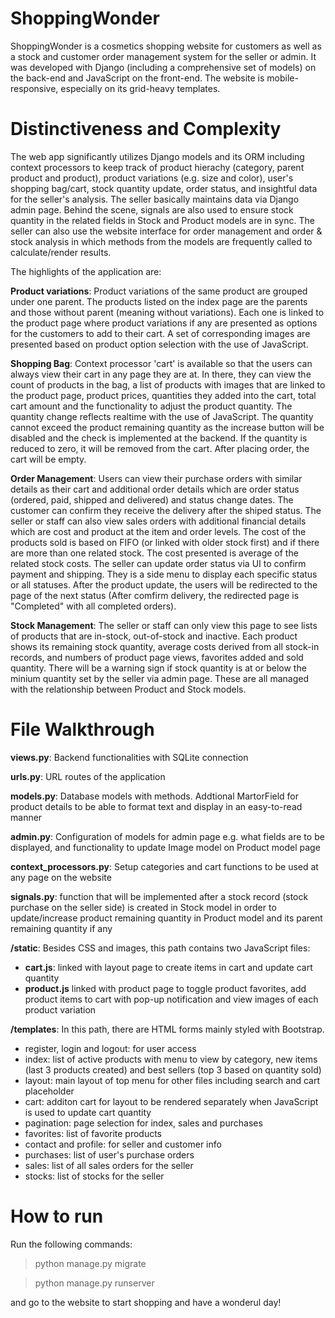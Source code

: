 # ShoppingWonder
ShoppingWonder is a cosmetics shopping website for customers as well as a stock and customer order management system for the seller or admin. It was developed with Django (including a comprehensive set of models) on the back-end and JavaScript on the front-end. The website is mobile-responsive, especially on its grid-heavy templates.

# Distinctiveness and Complexity
The web app significantly utilizes Django models and its ORM including context processors to keep track of product hierachy (category, parent product and product), product variations (e.g. size and color), user's shopping bag/cart, stock quantity update, order status, and insightful data for the seller's analysis. The seller basically maintains data via Django admin page. Behind the scene, signals are also used to ensure stock quantity in the related fields in Stock and Product models are in sync. The seller can also use the website interface for order management and order & stock analysis in which methods from the models are frequently called to calculate/render results.

The highlights of the application are:

**Product variations**: Product variations of the same product are grouped under one parent. The products listed on the index page are the parents and those without parent (meaning without variations). Each one is linked to the product page where product variations if any are presented as options for the customers to add to their cart. A set of corresponding images are presented based on product option selection with the use of JavaScript.

**Shopping Bag**: Context processor 'cart' is available so that the users can always view their cart in any page they are at. In there, they can view the count of products in the bag, a list of products with images that are linked to the product page, product prices, quantities they added into the cart, total cart amount and the functionality to adjust the product quantity. The quantity change reflects realtime with the use of JavaScript. The quantity cannot exceed the product remaining quantity as the increase button will be disabled and the check is implemented at the backend. If the quantity is reduced to zero, it will be removed from the cart. After placing order, the cart will be empty.

**Order Management**: Users can view their purchase orders with similar details as their cart and additional order details which are order status (ordered, paid, shipped and delivered) and status change dates. The customer can confirm they receive the delivery after the shiped status. The seller or staff can also view sales orders with additional financial details which are cost and product at the item and order levels. The cost of the products sold is based on FIFO (or linked with older stock first) and if there are more than one related stock. The cost presented is average of the related stock costs. The seller can update order status via UI to confirm payment and shipping. They is a side menu to display each specific status or all statuses. After the product update, the users will be redirected to the page of the next status (After comfirm delivery, the redirected page is "Completed" with all completed orders).

**Stock Management**: The seller or staff can only view this page to see lists of products that are in-stock, out-of-stock and inactive. Each product shows its remaining stock quantity, average costs derived from all stock-in records, and numbers of product page views, favorites added and sold quantity. There will be a warning sign if stock quantity is at or below the minium quantity set by the seller via admin page. These are all managed with the relationship between Product and Stock models.

# File Walkthrough
**views.py**:  Backend functionalities with SQLite connection

**urls.py**: URL routes of the application

**models.py**:  Database models with methods. Addtional MartorField for product details to be able to format text and display in an easy-to-read manner

**admin.py**: Configuration of models for admin page e.g. what fields are to be displayed, and functionality to update Image model on Product model page

**context_processors.py**: Setup categories and cart functions to be used at any page on the website

**signals.py**: function that will be implemented after a stock record (stock purchase on the seller side) is created in Stock model in order to update/increase product remaining quantity in Product model and its parent remaining quantity if any

**/static**:  Besides CSS and images, this path contains two JavaScript files:

 -   **cart.js**: linked with layout page to create items in cart and update cart quantity
 -   **product.js**  linked with product page to toggle product favorites, add product items to cart with pop-up notification and view images of each product variation

**/templates**:  In this path, there are HTML forms mainly styled with Bootstrap.

 -  register, login and logout: for user access
 - index: list of active products with menu to view by category, new items (last 3 products created) and best sellers (top 3 based on quantity sold)
 - layout: main layout of top menu for other files including search and cart placeholder
 - cart: additon cart for layout to be rendered separately when JavaScript is used to update cart quantity
 - pagination: page selection for index, sales and purchases
 - favorites: list of favorite products
 - contact and profile: for seller and customer info
 - purchases: list of user's purchase orders
 - sales: list of all sales orders for the seller
 - stocks: list of stocks for the seller

# How to run

 Run the following commands:

> python manage.py migrate

> python manage.py runserver

and go to the website to start shopping and have a wonderul day!
